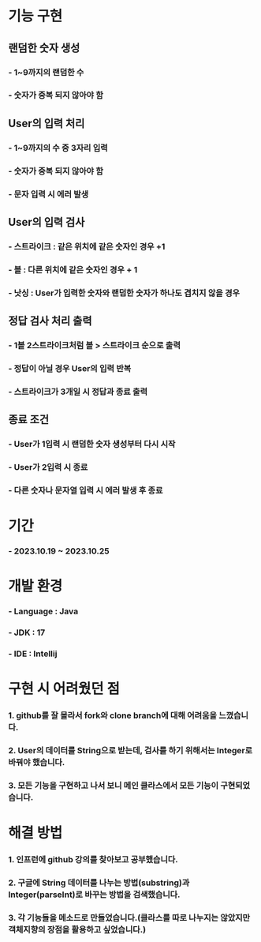 # 기능 구현
## 랜덤한 숫자 생성
### - 1~9까지의 랜덤한 수
### - 숫자가 중복 되지 않아야 함

## User의 입력 처리
### - 1~9까지의 수 중 3자리 입력

### - 숫자가 중복 되지 않아야 함
### - 문자 입력 시 에러 발생

## User의 입력 검사
### - 스트라이크 : 같은 위치에 같은 숫자인 경우 +1
### - 볼 : 다른 위치에 같은 숫자인 경우 + 1
### - 낫싱 : User가 입력한 숫자와 랜덤한 숫자가 하나도 겹치지 않을 경우

## 정답 검사 처리 출력
### - 1볼 2스트라이크처럼 볼 > 스트라이크 순으로 출력
### - 정답이 아닐 경우 User의 입력 반복
### - 스트라이크가 3개일 시 정답과 종료 출력

## 종료 조건
### - User가 1입력 시 랜덤한 숫자 생성부터 다시 시작
### - User가 2입력 시 종료
### - 다른 숫자나 문자열 입력 시 에러 발생 후 종료

# 기간
### - 2023.10.19 ~ 2023.10.25

# 개발 환경
### - Language : Java
### - JDK : 17
### - IDE : Intellij

# 구현 시 어려웠던 점
### 1. github를 잘 몰라서 fork와 clone branch에 대해 어려움을 느꼈습니다.
### 2. User의 데이터를 String으로 받는데, 검사를 하기 위해서는 Integer로 바꿔야 했습니다.
### 3. 모든 기능을 구현하고 나서 보니 메인 클라스에서 모든 기능이 구현되었습니다.
# 해결 방법
### 1. 인프런에 github 강의를 찾아보고 공부했습니다.
### 2. 구글에 String 데이터를 나누는 방법(substring)과 Integer(parseInt)로 바꾸는 방법을 검색했습니다.
### 3. 각 기능들을 메소드로 만들었습니다.(클라스를 따로 나누지는 않았지만 객체지향의 장점을 활용하고 싶었습니다.)
